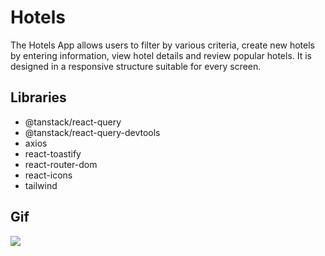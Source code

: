 # Hotels
The Hotels App allows users to filter by various criteria, create new hotels by entering information, view hotel details and review popular hotels. It is designed in a responsive structure suitable for every screen.

## Libraries

- @tanstack/react-query
- @tanstack/react-query-devtools
- axios
- react-toastify
- react-router-dom
- react-icons
- tailwind

## Gif

![](/frontend/public/Hotels-App.gif)